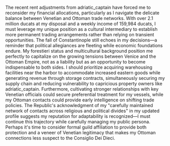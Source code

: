The recent rent adjustments from adriatic_captain have forced me to reconsider my financial allocations, particularly as I navigate the delicate balance between Venetian and Ottoman trade networks. With over 2.1 million ducats at my disposal and a weekly income of 159,984 ducats, I must leverage my unique position as a cultural intermediary to establish more permanent trading arrangements rather than relying on transient opportunities. The fall of Constantinople still echoes in my decisions—a reminder that political allegiances are fleeting while economic foundations endure. My forestieri status and multicultural background position me perfectly to capitalize on the growing tensions between Venice and the Ottoman Empire, not as a liability but as an opportunity to become indispensable to both sides. I should prioritize acquiring warehousing facilities near the harbor to accommodate increased eastern goods while generating revenue through storage contracts, simultaneously securing my supply chain and reducing vulnerability to capricious property owners like adriatic_captain. Furthermore, cultivating stronger relationships with key Venetian officials could secure preferential treatment for my vessels, while my Ottoman contacts could provide early intelligence on shifting trade policies. The Republic's acknowledgment of my "carefully maintained network of contacts across religious and political divides" in my updated profile suggests my reputation for adaptability is recognized—I must continue this trajectory while carefully managing my public persona. Perhaps it's time to consider formal guild affiliation to provide both protection and a veneer of Venetian legitimacy that makes my Ottoman connections less suspect to the Consiglio Dei Dieci.
